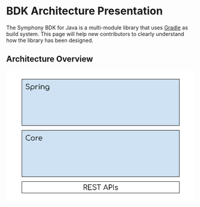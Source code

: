 # BDK Architecture Presentation
The Symphony BDK for Java is a multi-module library that uses [Gradle](https://gradle.org/) as build system. 
This page will help new contributors to clearly understand how the library has been designed.

## Architecture Overview

![Architecture Overview Diagram](./arch.svg)
